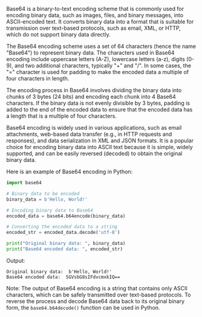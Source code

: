 Base64 is a binary-to-text encoding scheme that is commonly used for encoding binary data, such as images, files, and binary messages, into ASCII-encoded text. It converts binary data into a format that is suitable for transmission over text-based protocols, such as email, XML, or HTTP, which do not support binary data directly.

The Base64 encoding scheme uses a set of 64 characters (hence the name "Base64") to represent binary data. The characters used in Base64 encoding include uppercase letters (A-Z), lowercase letters (a-z), digits (0-9), and two additional characters, typically "+" and "/". In some cases, the "=" character is used for padding to make the encoded data a multiple of four characters in length.

The encoding process in Base64 involves dividing the binary data into chunks of 3 bytes (24 bits) and encoding each chunk into 4 Base64 characters. If the binary data is not evenly divisible by 3 bytes, padding is added to the end of the encoded data to ensure that the encoded data has a length that is a multiple of four characters.

Base64 encoding is widely used in various applications, such as email attachments, web-based data transfer (e.g., in HTTP requests and responses), and data serialization in XML and JSON formats. It is a popular choice for encoding binary data into ASCII text because it is simple, widely supported, and can be easily reversed (decoded) to obtain the original binary data.

Here is an example of Base64 encoding in Python:

```python
import base64

# Binary data to be encoded
binary_data = b'Hello, World!' 

# Encoding binary data to Base64
encoded_data = base64.b64encode(binary_data)

# Converting the encoded data to a string
encoded_str = encoded_data.decode('utf-8')

print("Original binary data: ", binary_data)
print("Base64 encoded data: ", encoded_str)

```

Output:

```
Original binary data:  b'Hello, World!'
Base64 encoded data:  SGVsbG8sIFdvcmxkIQ==
```

Note: The output of Base64 encoding is a string that contains only ASCII characters, which can be safely transmitted over text-based protocols. To reverse the process and decode Base64 data back to its original binary form, the `base64.b64decode()` function can be used in Python.